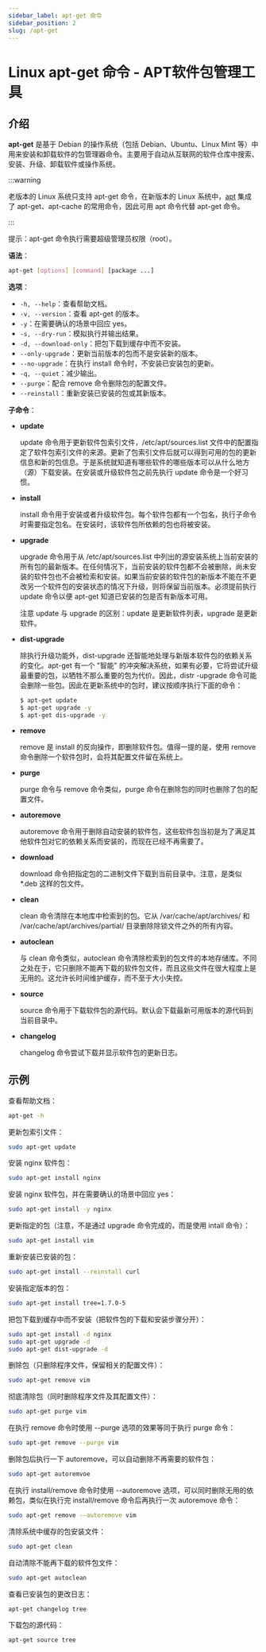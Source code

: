 ```yaml
---
sidebar_label: apt-get 命令
sidebar_position: 2
slug: /apt-get
---
```


# Linux apt-get 命令 - APT软件包管理工具



## 介绍

**apt-get** 是基于 Debian 的操作系统（包括 Debian、Ubuntu、Linux Mint 等）中用来安装和卸载软件的包管理器命令。主要用于自动从互联网的软件仓库中搜索、安装、升级、卸载软件或操作系统。

:::warning

老版本的 Linux 系统只支持 apt-get 命令，在新版本的 Linux 系统中，[apt](/linux-command/apt/) 集成了 apt-get、apt-cache 的常用命令，因此可用 apt 命令代替 apt-get 命令。

:::

提示：apt-get 命令执行需要超级管理员权限（root）。

**语法**：

```bash
apt-get [options] [command] [package ...]
```

**选项**：

- `-h, --help`：查看帮助文档。
- `-v, --version`：查看 apt-get 的版本。
- `-y`：在需要确认的场景中回应 yes。
- `-s, --dry-run`：模拟执行并输出结果。
- `-d, --download-only`：把包下载到缓存中而不安装。
- `--only-upgrade`：更新当前版本的包而不是安装新的版本。
- `--no-upgrade`：在执行 install 命令时，不安装已安装包的更新。
- `-q, --quiet`：减少输出。
- `--purge`：配合 remove 命令删除包的配置文件。
- `--reinstall`：重新安装已安装的包或其新版本。

**子命令**：

- **update**

  update 命令用于更新软件包索引文件，/etc/apt/sources.list 文件中的配置指定了软件包索引文件的来源。更新了包索引文件后就可以得到可用的包的更新信息和新的包信息。于是系统就知道有哪些软件的哪些版本可以从什么地方（源）下载安装。在安装或升级软件包之前先执行 update 命令是一个好习惯。

- **install**

  install 命令用于安装或者升级软件包。每个软件包都有一个包名，执行子命令时需要指定包名。在安装时，该软件包所依赖的包也将被安装。

- **upgrade**

  upgrade 命令用于从 /etc/apt/sources.list 中列出的源安装系统上当前安装的所有包的最新版本。在任何情况下，当前安装的软件包都不会被删除，尚未安装的软件包也不会被检索和安装。如果当前安装的软件包的新版本不能在不更改另一个软件包的安装状态的情况下升级，则将保留当前版本。必须提前执行 update 命令以便 apt-get 知道已安装的包是否有新版本可用。

  注意 update 与 upgrade 的区别：update 是更新软件列表，upgrade 是更新软件。

- **dist-upgrade**

  除执行升级功能外，dist-upgrade 还智能地处理与新版本软件包的依赖关系的变化。apt-get 有一个 "智能" 的冲突解决系统，如果有必要，它将尝试升级最重要的包，以牺牲不那么重要的包为代价。因此，distr -upgrade 命令可能会删除一些包。因此在更新系统中的包时，建议按顺序执行下面的命令：

  ```bash
  $ apt-get update
  $ apt-get upgrade -y
  $ apt-get dis-upgrade -y
  ```

- **remove**

  remove 是 install 的反向操作，即删除软件包。值得一提的是，使用 remove 命令删除一个软件包时，会将其配置文件留在系统上。

- **purge**

  purge 命令与 remove 命令类似，purge 命令在删除包的同时也删除了包的配置文件。

- **autoremove**

  autoremove 命令用于删除自动安装的软件包，这些软件包当初是为了满足其他软件包对它的依赖关系而安装的，而现在已经不再需要了。

- **download**

  download 命令把指定包的二进制文件下载到当前目录中。注意，是类似 *.deb 这样的包文件。

- **clean**

  clean 命令清除在本地库中检索到的包。它从 /var/cache/apt/archives/ 和 /var/cache/apt/archives/partial/ 目录删除除锁文件之外的所有内容。

- **autoclean**

  与 clean 命令类似，autoclean 命令清除检索到的包文件的本地存储库。不同之处在于，它只删除不能再下载的软件包文件，而且这些文件在很大程度上是无用的。这允许长时间维护缓存，而不至于大小失控。

- **source**

  source 命令用于下载软件包的源代码。默认会下载最新可用版本的源代码到当前目录中。

- **changelog**

  changelog 命令尝试下载并显示软件包的更新日志。



## 示例

查看帮助文档：

```bash
apt-get -h
```

更新包索引文件：

```bash
sudo apt-get update
```

安装 nginx 软件包：

```bash
sudo apt-get install nginx
```

安装 nginx 软件包，并在需要确认的场景中回应 yes：

```bash
sudo apt-get install -y nginx
```

更新指定的包（注意，不是通过 upgrade 命令完成的，而是使用 intall 命令）：

```bash
sudo apt-get install vim
```

重新安装已安装的包：

```bash
sudo apt-get install --reinstall curl
```

安装指定版本的包：

```bash
sudo apt-get install tree=1.7.0-5
```

把包下载到缓存中而不安装（把软件包的下载和安装步骤分开）：

```bash
sudo apt-get install -d nginx
sudo apt-get upgrade -d
sudo apt-get dist-upgrade -d
```

删除包（只删除程序文件，保留相关的配置文件）：

```bash
sudo apt-get remove vim
```

彻底清除包（同时删除程序文件及其配置文件）：

```bash
sudo apt-get purge vim
```

在执行 remove 命令时使用 --purge 选项的效果等同于执行 purge 命令：

```bash
sudo apt-get remove --purge vim
```

删除包后执行一下 autoremove，可以自动删除不再需要的软件包：

```bash
sudo apt-get autoremvoe
```

在执行 install/remove 命令时使用 --autoremove 选项，可以同时删除无用的依赖包，类似在执行完 install/remove 命令后再执行一次 autoremove 命令：

```bash
sudo apt-get remove --autoremove vim
```

清除系统中缓存的包安装文件：

```bash
sudo apt-get clean
```

自动清除不能再下载的软件包文件：

```bash
sudo apt-get autoclean
```

查看已安装包的更改日志：

```bash
apt-get changelog tree
```

下载包的源代码：

```bash
apt-get source tree
```

